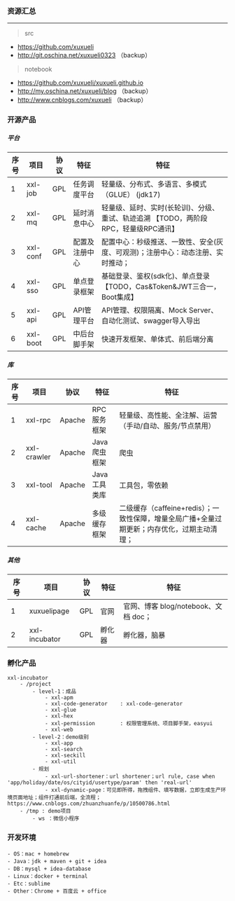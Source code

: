 ### 资源汇总

---
> src
- https://github.com/xuxueli
- http://git.oschina.net/xuxueli0323 （backup）

> notebook
- https://github.com/xuxueli/xuxueli.github.io 
- http://my.oschina.net/xuxueli/blog （backup）
- http://www.cnblogs.com/xuxueli （backup）


### 开源产品

##### 平台

序号| 项目            | 协议              | 特征           |  特征
----|---------------|-----------------|--------------|-------------- 
1   | xxl-job       | GPL             | 任务调度平台       |    轻量级、分布式、多语言、多模式（GLUE） (jdk17)
2   | xxl-mq        | GPL             | 延时消息中心       |    轻量级、延时、实时(长轮训)、分级、重试、轨迹追溯                             【TODO，两阶段RPC，轻量级RPC通讯】
3   | xxl-conf      | GPL             | 配置及注册中心      |   配置中心：秒级推送、一致性、安全(灰度、可观测)；注册中心：动态注册、实时推动； 
4   | xxl-sso       | GPL             | 单点登录框架       |    基础登录、鉴权(sdk化)、单点登录                                            【TODO，Cas&Token&JWT三合一，Boot集成】
5   | xxl-api       | GPL             | API管理平台      |     API管理、权限隔离、Mock Server、自动化测试、swagger导入导出
6   | xxl-boot      | GPL             | 中后台脚手架       |    快速开发框架、单体式、前后端分离

##### 库

序号 | 项目            | 协议              | 特征      |  特征
----|---------------|-----------------|---------|--------------
1   | xxl-rpc       | Apache          | RPC服务框架 |  轻量级、高性能、全注解、运营（手动/自动、服务/节点禁用）
2   | xxl-crawler   | Apache          | Java爬虫框架 |  爬虫
3   | xxl-tool      | Apache          | Java工具类库 |  工具包，零依赖
4   | xxl-cache     | Apache          | 多级缓存框架  |  二级缓存（caffeine+redis）；一致性保障，增量全局广播+全量过期更新；内存优化，过期主动清理；


##### 其他

序号 | 项目             | 协议             | 特征      |  特征
----|----------------|----------------|---------|---
1  | xuxuelipage    | GPL            | 官网          |  官网、博客 blog/notebook、文档 doc；
2  | xxl-incubator  | GPL            | 孵化器        |   孵化器，脑暴


### 孵化产品
```
xxl-incubator
    - /project
        - level-1：成品
            - xxl-apm
            - xxl-code-generator    : xxl-code-generator
            - xxl-glue
            - xxl-hex
            - xxl-permission        : 权限管理系统、项目脚手架，easyui
            - xxl-web
        - level-2：demo级别
            - xxl-app
            - xxl-search
            - xxl-seckill 
            - xxl-util
        - 规划
            - xxl-url-shortener：url shortener；url rule, case when 'app/holiday/date/os/cityid/usertype/param' then 'real-url'
            - xxl-dynamic-page：可见即所得，拖拽组件、填写数据，立即生成生产环境页面地址；组件打通前后端，全流程；https://www.cnblogs.com/zhuanzhuanfe/p/10500786.html
    - /tmp : demo项目
        - ws ：微信小程序
```

### 开发环境
```
- OS：mac + homebrew 
- Java：jdk + maven + git + idea
- DB：mysql + idea-database
- Linux：docker + terminal
- Etc：sublime
- Other：Chrome + 百度云 + office
```
